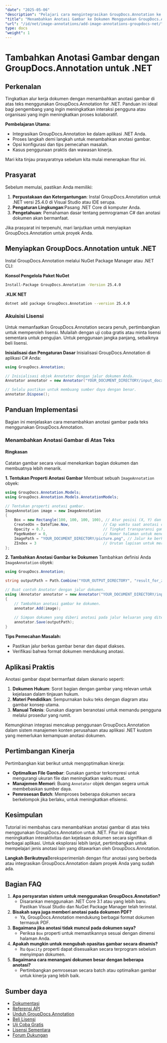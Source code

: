 ```yaml
---
"date": "2025-05-06"
"description": "Pelajari cara mengintegrasikan GroupDocs.Annotation ke dalam proyek .NET Anda untuk menyempurnakan dokumen dengan anotasi gambar. Meningkatkan keterlibatan pengguna dan menyederhanakan kolaborasi."
"title": "Menambahkan Anotasi Gambar ke Dokumen Menggunakan GroupDocs.Annotation untuk .NET"
"url": "/id/net/image-annotations/add-image-annotations-groupdocs-net/"
type: docs
"weight": 1
---
```


# Tambahkan Anotasi Gambar dengan GroupDocs.Annotation untuk .NET

## Perkenalan

Tingkatkan alur kerja dokumen dengan menambahkan anotasi gambar di atas teks menggunakan GroupDocs.Annotation for .NET. Panduan ini ideal bagi pengembang yang ingin meningkatkan interaksi pengguna atau organisasi yang ingin meningkatkan proses kolaboratif.

**Pembelajaran Utama:**
- Integrasikan GroupDocs.Annotation ke dalam aplikasi .NET Anda.
- Proses langkah demi langkah untuk menambahkan anotasi gambar.
- Opsi konfigurasi dan tips pemecahan masalah.
- Kasus penggunaan praktis dan wawasan kinerja.

Mari kita tinjau prasyaratnya sebelum kita mulai menerapkan fitur ini.

## Prasyarat
Sebelum memulai, pastikan Anda memiliki:

1. **Perpustakaan dan Ketergantungan**: Instal GroupDocs.Annotation untuk .NET versi 25.4.0 di Visual Studio atau IDE serupa.
2. **Pengaturan Lingkungan**:Pasang .NET Core di komputer Anda.
3. **Pengetahuan**: Pemahaman dasar tentang pemrograman C# dan anotasi dokumen akan bermanfaat.

Jika prasyarat ini terpenuhi, mari lanjutkan untuk menyiapkan GroupDocs.Annotation untuk proyek Anda.

## Menyiapkan GroupDocs.Annotation untuk .NET
Instal GroupDocs.Annotation melalui NuGet Package Manager atau .NET CLI:

**Konsol Pengelola Paket NuGet**
```bash
Install-Package GroupDocs.Annotation -Version 25.4.0
```

**.KLIK NET**
```bash
dotnet add package GroupDocs.Annotation --version 25.4.0
```

### Akuisisi Lisensi
Untuk memanfaatkan GroupDocs.Annotation secara penuh, pertimbangkan untuk memperoleh lisensi. Mulailah dengan uji coba gratis atau minta lisensi sementara untuk pengujian. Untuk penggunaan jangka panjang, sebaiknya beli lisensi.

**Inisialisasi dan Pengaturan Dasar**
Inisialisasi GroupDocs.Annotation di aplikasi C# Anda:

```csharp
using GroupDocs.Annotation;

// Inisialisasi objek Annotator dengan jalur dokumen Anda.
Annotator annotator = new Annotator("YOUR_DOCUMENT_DIRECTORY/input_docx.docx");

// Selalu pastikan untuk membuang sumber daya dengan benar.
annotator.Dispose();
```

## Panduan Implementasi
Bagian ini menjelaskan cara menambahkan anotasi gambar pada teks menggunakan GroupDocs.Annotation.

### Menambahkan Anotasi Gambar di Atas Teks
#### Ringkasan
Catatan gambar secara visual menekankan bagian dokumen dan membuatnya lebih menarik.

**1. Tentukan Properti Anotasi Gambar**
Membuat sebuah `ImageAnnotation` obyek:

```csharp
using GroupDocs.Annotation.Models;
using GroupDocs.Annotation.Models.AnnotationModels;

// Tentukan properti anotasi gambar.
ImageAnnotation image = new ImageAnnotation
{
    Box = new Rectangle(100, 100, 100, 100), // Atur posisi (X, Y) dan ukuran (Lebar, Tinggi).
    CreatedOn = DateTime.Now,               // Cap waktu saat anotasi dibuat.
    Opacity = 0.7,                          // Tingkat transparansi gambar.
    PageNumber = 0,                         // Nomor halaman untuk menempatkan anotasi.
    ImagePath = "YOUR_DOCUMENT_DIRECTORY/picture.png", // Jalur ke berkas gambar yang digunakan untuk anotasi.
    ZIndex = 3                              // Urutan lapisan untuk merender anotasi.
};
```

**2. Tambahkan Anotasi Gambar ke Dokumen**
Tambahkan definisi Anda `ImageAnnotation` obyek:

```csharp
using GroupDocs.Annotation;

string outputPath = Path.Combine("YOUR_OUTPUT_DIRECTORY", "result_for_zIndex.docx");

// Buat contoh Anotator dengan jalur dokumen.
using (Annotator annotator = new Annotator("YOUR_DOCUMENT_DIRECTORY/input_docx.docx"))
{
    // Tambahkan anotasi gambar ke dokumen.
    annotator.Add(image);
    
    // Simpan dokumen yang diberi anotasi pada jalur keluaran yang ditentukan.
    annotator.Save(outputPath);
}
```

**Tips Pemecahan Masalah:**
- Pastikan jalur berkas gambar benar dan dapat diakses.
- Verifikasi bahwa format dokumen mendukung anotasi.

## Aplikasi Praktis
Anotasi gambar dapat bermanfaat dalam skenario seperti:

1. **Dokumen Hukum**: Sorot bagian dengan gambar yang relevan untuk kejelasan dalam tinjauan hukum.
2. **Materi Pendidikan**: Sempurnakan buku teks dengan diagram atau gambar konsep utama.
3. **Manual Teknis**: Gunakan diagram beranotasi untuk memandu pengguna melalui prosedur yang rumit.

Kemungkinan integrasi mencakup penggunaan GroupDocs.Annotation dalam sistem manajemen konten perusahaan atau aplikasi .NET kustom yang memerlukan kemampuan anotasi dokumen.

## Pertimbangan Kinerja
Pertimbangkan kiat berikut untuk mengoptimalkan kinerja:
- **Optimalkan File Gambar**: Gunakan gambar terkompresi untuk mengurangi ukuran file dan meningkatkan waktu muat.
- **Manajemen Memori**: Buang `Annotator` objek dengan segera untuk membebaskan sumber daya.
- **Pemrosesan Batch**: Memproses beberapa dokumen secara berkelompok jika berlaku, untuk meningkatkan efisiensi.

## Kesimpulan
Tutorial ini membahas cara menambahkan anotasi gambar di atas teks menggunakan GroupDocs.Annotation untuk .NET. Fitur ini dapat meningkatkan interaktivitas dan kejelasan dokumen secara signifikan di berbagai aplikasi. Untuk eksplorasi lebih lanjut, pertimbangkan untuk mempelajari jenis anotasi lain yang ditawarkan oleh GroupDocs.Annotation.

**Langkah Berikutnya**Bereksperimenlah dengan fitur anotasi yang berbeda atau integrasikan GroupDocs.Annotation dalam proyek Anda yang sudah ada.

## Bagian FAQ
1. **Apa persyaratan sistem untuk menggunakan GroupDocs.Annotation?**
   - Disarankan menggunakan .NET Core 3.1 atau yang lebih baru. Pastikan Visual Studio dan NuGet Package Manager telah terinstal.
2. **Bisakah saya juga memberi anotasi pada dokumen PDF?**
   - Ya, GroupDocs.Annotation mendukung berbagai format dokumen termasuk PDF.
3. **Bagaimana jika anotasi tidak muncul pada dokumen saya?**
   - Periksa `Box` properti untuk memastikannya sesuai dengan dimensi halaman Anda.
4. **Apakah mungkin untuk mengubah opasitas gambar secara dinamis?**
   - Itu `Opacity` properti dapat disesuaikan secara terprogram sebelum menyimpan dokumen.
5. **Bagaimana cara menangani dokumen besar dengan beberapa anotasi?**
   - Pertimbangkan pemrosesan secara batch atau optimalkan gambar untuk kinerja yang lebih baik.

## Sumber daya
- [Dokumentasi](https://docs.groupdocs.com/annotation/net/)
- [Referensi API](https://reference.groupdocs.com/annotation/net/)
- [Unduh GroupDocs.Annotation](https://releases.groupdocs.com/annotation/net/)
- [Beli Lisensi](https://purchase.groupdocs.com/buy)
- [Uji Coba Gratis](https://releases.groupdocs.com/annotation/net/)
- [Lisensi Sementara](https://purchase.groupdocs.com/temporary-license/)
- [Forum Dukungan](https://forum.groupdocs.com/c/annotation/)